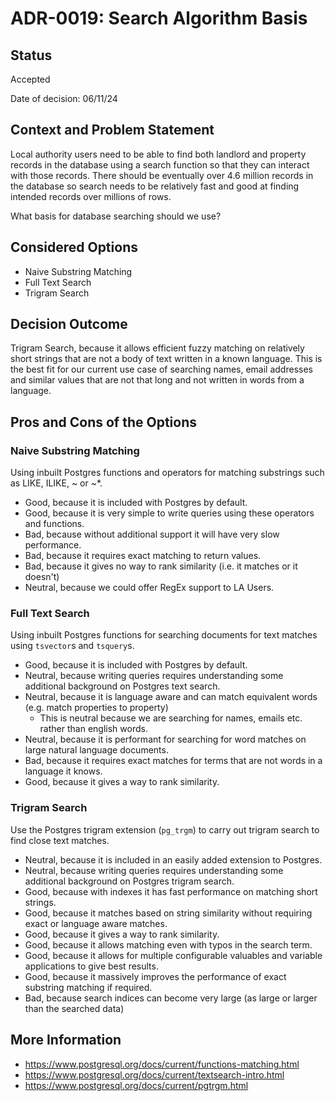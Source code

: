 # ADR-0019: Search Algorithm Basis

## Status

Accepted

Date of decision: 06/11/24

## Context and Problem Statement

Local authority users need to be able to find both landlord and property records in the database using a search
function so that they can interact with those records. There should be eventually over 4.6 million records in
the database so search needs to be relatively fast and good at finding intended records over millions of rows.

What basis for database searching should we use?

## Considered Options

* Naive Substring Matching
* Full Text Search
* Trigram Search

## Decision Outcome

Trigram Search, because it allows efficient fuzzy matching on relatively short strings that are not a body
of text written in a known language. This is the best fit for our current use case of searching names,
email addresses and similar values that are not that long and not written in words from a language.

## Pros and Cons of the Options

### Naive Substring Matching

Using inbuilt Postgres functions and operators for matching substrings such as LIKE, ILIKE, ~ or ~*.

* Good, because it is included with Postgres by default.
* Good, because it is very simple to write queries using these operators and functions.
* Bad, because without additional support it will have very slow performance.
* Bad, because it requires exact matching to return values.
* Bad, because it gives no way to rank similarity (i.e. it matches or it doesn't)
* Neutral, because we could offer RegEx support to LA Users.

### Full Text Search

Using inbuilt Postgres functions for searching documents for text matches using `tsvector`s and `tsquery`s.

* Good, because it is included with Postgres by default.
* Neutral, because writing queries requires understanding some additional background on Postgres text search.
* Neutral, because it is language aware and can match equivalent words (e.g. match properties to property)
  * This is neutral because we are searching for names, emails etc. rather than english words.
* Neutral, because it is performant for searching for word matches on large natural language documents.
* Bad, because it requires exact matches for terms that are not words in a language it knows.
* Good, because it gives a way to rank similarity.

### Trigram Search

Use the Postgres trigram extension (`pg_trgm`) to carry out trigram search to find close text matches.

* Neutral, because it is included in an easily added extension to Postgres.
* Neutral, because writing queries requires understanding some additional background on Postgres trigram search.
* Good, because with indexes it has fast performance on matching short strings.
* Good, because it matches based on string similarity without requiring exact or language aware matches.
* Good, because it gives a way to rank similarity.
* Good, because it allows matching even with typos in the search term.
* Good, because it allows for multiple configurable valuables and variable applications to give best results.
* Good, because it massively improves the performance of exact substring matching if required.
* Bad, because search indices can become very large (as large or larger than the searched data)

## More Information

* https://www.postgresql.org/docs/current/functions-matching.html
* https://www.postgresql.org/docs/current/textsearch-intro.html
* https://www.postgresql.org/docs/current/pgtrgm.html